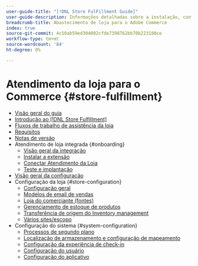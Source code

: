 ```yaml
---
user-guide-title: "[!DNL Store FulFillment Guide]"
user-guide-description: Informações detalhadas sobre a instalação, configuração e uso do Atendimento da loja para lojas Adobe Commerce.
breadcrumb-title: Abastecimento de loja para o Adobe Commerce
index: true
source-git-commit: 4c10ab59ed304002cfde7398762bb70b223180ce
workflow-type: tm+mt
source-wordcount: '84'
ht-degree: 0%

---
```



# Atendimento da loja para o Commerce {#store-fulfillment}

- [Visão geral do guia](guide-overview.md)
- [Introdução ao [!DNL Store Fulfillment]](introduction.md)
- [Fluxos de trabalho de assistência da loja](store-assist-modules.md)
- [Requisitos](solution-requirements.md)
- [Notas de versão](release-notes.md)
- Atendimento de loja integrada {#onboarding}
   - [Visão geral da integração](onboard.md)
   - [Instalar a extensão](install.md)
   - [Conectar Atendimento da Loja](connect-set-up-service.md)
   - [Teste e implantação](test-and-deploy.md)
- [Visão geral da configuração](service-config-settings-overview.md)
- Configuração da loja {#store-configuration}
   - [Configuração geral](enable-general.md)
   - [Modelos de email de vendas](sales-emails.md)
   - [Loja do comerciante (fontes)](merchant-store-configuration.md)
   - [Gerenciamento de estoque de produtos](product-stock.md)
   - [Transferência de origem do Inventory management](inventory-stock-transfer.md)
   - [Vários sites/escopo](multi-site-and-scope-config.md)
- Configuração do sistema {#system-configuration}
   - [Processos de segundo plano](background-processes.md)
   - [Localização de armazenamento e configuração de mapeamento](store-location-map-provider-setup.md)
   - [Configuração da experiência de check-in](check-in-experience-setup.md)
   - [Configuração do usuário](user-setup.md)
   - [Configuração do aplicativo](app-setup.md)

